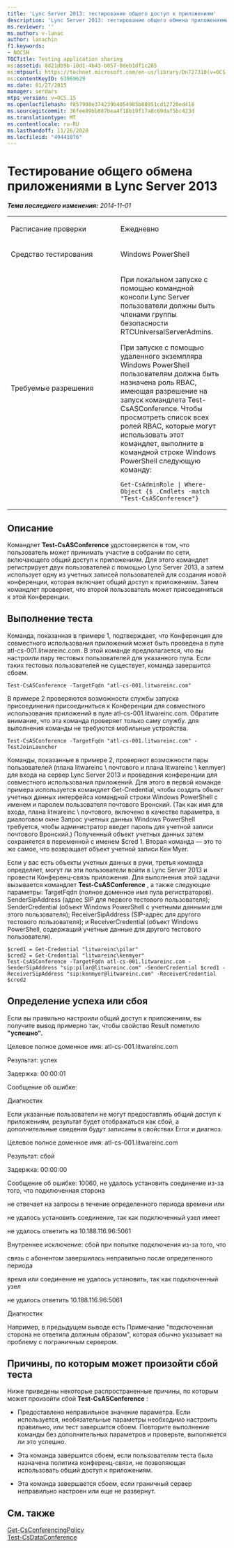 ```yaml
---
title: 'Lync Server 2013: тестирование общего доступ к приложениям'
description: 'Lync Server 2013: тестирование общего обмена приложениями.'
ms.reviewer: ''
ms.author: v-lanac
author: lanachin
f1.keywords:
- NOCSH
TOCTitle: Testing application sharing
ms:assetid: 8d21db9b-10d1-4b43-b057-0deb1df1c205
ms:mtpsurl: https://technet.microsoft.com/en-us/library/Dn727310(v=OCS.15)
ms:contentKeyID: 63969629
ms.date: 01/27/2015
manager: serdars
mtps_version: v=OCS.15
ms.openlocfilehash: f857908e374239b4054985b88951cd12720ed418
ms.sourcegitcommit: 36fee89bb887bea4f18b19f17a8c69daf5bc423d
ms.translationtype: MT
ms.contentlocale: ru-RU
ms.lasthandoff: 11/26/2020
ms.locfileid: "49441076"
---
```

# <a name="testing-application-sharing-in-lync-server-2013"></a>Тестирование общего обмена приложениями в Lync Server 2013

<div data-xmlns="http://www.w3.org/1999/xhtml">

<div class="topic" data-xmlns="http://www.w3.org/1999/xhtml" data-msxsl="urn:schemas-microsoft-com:xslt" data-cs="https://msdn.microsoft.com/">

<div data-asp="https://msdn2.microsoft.com/asp">



</div>

<div id="mainSection">

<div id="mainBody">

<span> </span>

_**Тема последнего изменения:** 2014-11-01_


<table>
<colgroup>
<col style="width: 50%" />
<col style="width: 50%" />
</colgroup>
<tbody>
<tr class="odd">
<td><p>Расписание проверки</p></td>
<td><p>Ежедневно</p></td>
</tr>
<tr class="even">
<td><p>Средство тестирования</p></td>
<td><p>Windows PowerShell</p></td>
</tr>
<tr class="odd">
<td><p>Требуемые разрешения</p></td>
<td><p>При локальном запуске с помощью командной консоли Lync Server пользователи должны быть членами группы безопасности RTCUniversalServerAdmins.</p>
<p>При запуске с помощью удаленного экземпляра Windows PowerShell пользователям должна быть назначена роль RBAC, имеющая разрешение на запуск командлета Test-CsASConference. Чтобы просмотреть список всех ролей RBAC, которые могут использовать этот командлет, выполните в командной строке Windows PowerShell следующую команду:</p>
<pre><code>Get-CsAdminRole | Where-Object {$_.Cmdlets -match &quot;Test-CsASConference&quot;}</code></pre></td>
</tr>
</tbody>
</table>


<div>

## <a name="description"></a>Описание

Командлет **Test-CsASConference** удостоверяется в том, что пользователь может принимать участие в собрании по сети, включающего общий доступ к приложениям. Для этого командлет регистрирует двух пользователей с помощью Lync Server 2013, а затем использует одну из учетных записей пользователей для создания новой конференции, которая включает общий доступ к приложениям. Затем командлет проверяет, что второй пользователь может присоединиться к этой Конференции.

</div>

<div>

## <a name="running-the-test"></a>Выполнение теста

Команда, показанная в примере 1, подтверждает, что Конференция для совместного использования приложений может быть проведена в пуле atl-cs-001.litwareinc.com. В этой команде предполагается, что вы настроили пару тестовых пользователей для указанного пула. Если таких тестовых пользователей не существует, команда завершится сбоем.

    Test-CsASConference -TargetFqdn "atl-cs-001.litwareinc.com"

В примере 2 проверяются возможности службы запуска присоединения присоединиться к Конференции для совместного использования приложений в пуле atl-cs-001.litwareinc.com. Обратите внимание, что эта команда проверяет только саму службу. для выполнения команды не требуются мобильные устройства.

    Test-CsASConference -TargetFqdn "atl-cs-001.litwareinc.com" -TestJoinLauncher 

Команды, показанные в примере 2, проверяют возможности пары пользователей (плана litwareinc \\ почтового и плана litwareinc \\ kenmyer) для входа на сервер Lync Server 2013 и проведения конференции для совместного использования приложений. Для этого в первой команде примера используется командлет Get-Credential, чтобы создать объект учетных данных интерфейса командной строки Windows PowerShell с именем и паролем пользователя почтового Вронский. (Так как имя для входа, плана litwareinc \\ почтового, включено в качестве параметра, в диалоговом окне Запрос учетных данных Windows PowerShell требуется, чтобы администратор введет пароль для учетной записи почтового Вронский.) Полученный объект учетных данных затем сохраняется в переменной с именем $cred 1. Вторая команда — это то же самое, что возвращает объект учетной записи Кен Myer.

Если у вас есть объекты учетных данных в руки, третья команда определяет, могут ли эти пользователи войти в Lync Server 2013 и провести Конференц-связь приложения. Для выполнения этой задачи вызывается командлет **Test-CsASConference** , а также следующие параметры: TargetFqdn (полное доменное имя пула регистраторов). SenderSipAddress (адрес SIP для первого тестового пользователя); SenderCredential (объект Windows PowerShell с учетными данными для этого пользователя); ReceiverSipAddress (SIP-адрес для другого тестового пользователя); и ReceiverCredential (объект Windows PowerShell, содержащий учетные данные для другого тестового пользователя).

    $cred1 = Get-Credential "litwareinc\pilar" 
    $cred2 = Get-Credential "litwareinc\kenmyer" 
    Test-CsASConference -TargetFqdn atl-cs-001.litwareinc.com -SenderSipAddress "sip:pilar@litwareinc.com" -SenderCredential $cred1 -ReceiverSipAddress "sip:kenmyer@litwareinc.com" -ReceiverCredential $cred2

</div>

<div>

## <a name="determining-success-or-failure"></a>Определение успеха или сбоя

Если вы правильно настроили общий доступ к приложениям, вы получите вывод примерно так, чтобы свойство Result пометило **"успешно".**

Целевое полное доменное имя: atl-cs-001.litwareinc.com

Результат: успех

Задержка: 00:00:01

Сообщение об ошибке:

Диагностик

Если указанные пользователи не могут предоставлять общий доступ к приложениям, результат будет отображаться как сбой, а дополнительные сведения будут записаны в свойствах Error и диагноз.

Целевое полное доменное имя: atl-cs-001.litwareinc.com

Результат: сбой

Задержка: 00:00:00

Сообщение об ошибке: 10060, не удалось установить соединение из-за того, что подключенная сторона

не отвечает на запросы в течение определенного периода времени или

не удалось установить соединение, так как подключенный узел имеет

не удалось ответить на 10.188.116.96:5061

Внутреннее исключение: сбой при попытке подключения из-за того, что

связь с абонентом завершилась неправильно после определенного периода

время или соединение не удалось установить, так как подключенный узел

не удалось ответить 10.188.116.96:5061

Диагностик

Например, в предыдущем выводе есть Примечание "подключенная сторона не ответила должным образом", которая обычно указывает на проблему с пограничным сервером.

</div>

<div>

## <a name="reasons-why-the-test-might-have-failed"></a>Причины, по которым может произойти сбой теста

Ниже приведены некоторые распространенные причины, по которым может произойти сбой **Test-CsASConference** :

  - Предоставлено неправильное значение параметра. Если используется, необязательные параметры необходимо настроить правильно, или тест завершится сбоем. Повторите выполнение команды без дополнительных параметров и проверьте, выполняется ли это успешно.

  - Эта команда завершится сбоем, если пользователям теста была назначена политика конференц-связи, не позволяющая использовать общий доступ к приложениям.

  - Эта команда завершается сбоем, если граничный сервер неправильно настроен или еще не развернут.

</div>

<div>

## <a name="see-also"></a>См. также


[Get-CsConferencingPolicy](https://docs.microsoft.com/powershell/module/skype/Get-CsConferencingPolicy)  
[Test-CsDataConference](https://docs.microsoft.com/powershell/module/skype/Test-CsDataConference)  
  

</div>

</div>

<span> </span>

</div>

</div>

</div>

